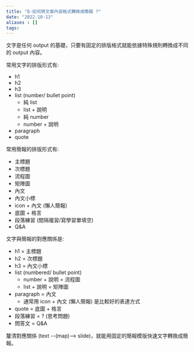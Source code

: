 ```yaml
---
title: "Q-如何將文章內容格式轉換成簡報 ?"
date: "2022-10-13"
aliases : []
tags: 
---
```


文字是任何 output 的基礎，只要有固定的排版格式就能依據特殊規則轉換成不同的 output 內容。

常用文字的排版形式有:
- h1
- h2
- h3
- list (number/ bullet point)
	- 純 list
	- list + 說明
	- 純 number
	- number + 說明
- paragraph
- quote

常用簡報的排版形式有:
- 主標題
- 次標題
- 流程圖
- 矩陣圖
- 內文
- 內文小標
- icon + 內文 (懶人簡報)
- 底圖 + 格言
- 段落練習 (間隔複習/寫學習單填空)
- Q&A

文字與簡報的對應關係是:
- h1 = 主標題
- h2 = 次標題
- h3 = 內文小標
- list (numbered/ bullet point)
	- number + 說明 = 流程圖
	- list + 說明 = 矩陣圖
- paragraph = 內文
	- 通常用 icon + 內文 (懶人簡報) 是比較好的表達方式
- quote = 底圖 + 格言
- 段落練習 = ? (思考問題)
- 問答文 = Q&A

釐清對應關係 (text --(map)--> slide)，就能用固定的簡報模版快速文字轉換成簡報。